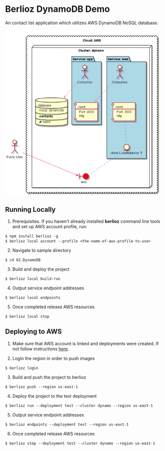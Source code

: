 # Berlioz DynamoDB Demo

An contact list application which utilizes AWS DynamoDB NoSQL database.

![DynamoDB Diagram](diagram.png)

## Running Locally

1. Prerequisites. If you haven't already installed **berlioz** command line tools and set up AWS account profile, run:
```
$ npm install berlioz -g
$ berlioz local account --profile <the-name-of-aws-profile-to-use>
```

2. Navigate to sample directory
```
$ cd 02.DynamoDB
```

3. Build and deploy the project
```
$ berlioz local build-run
```

4. Output service endpoint addresses
```
$ berlioz local endpoints
```

5. Once completed release AWS resources
```
$ berlioz local stop
```

## Deploying to AWS

1. Make sure that AWS account is linked and deployments were created. If not follow instructions [here](../README.md).

2. Login the region in order to push images
```
$ berlioz login
```

3. Build and push the project to berlioz
```
$ berlioz push --region us-east-1
```

4. Deploy the project to the test deployment
```
$ berlioz run --deployment test --cluster dynamo --region us-east-1
```

5. Output service endpoint addresses
```
$ berlioz endpoints --deployment test --region us-east-1
```

6. Once completed release AWS resources
```
$ berlioz stop --deployment test --cluster dynamo --region us-east-1
```

